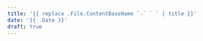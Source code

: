 ```yaml
---
title: '{{ replace .File.ContentBaseName `-` ` ` | title }}'
date: '{{ .Date }}'
draft: true
---
```


